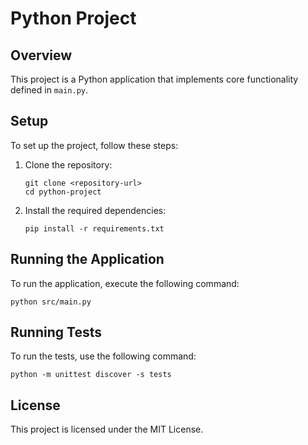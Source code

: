 # Python Project

## Overview
This project is a Python application that implements core functionality defined in `main.py`.

## Setup
To set up the project, follow these steps:

1. Clone the repository:
   ```
   git clone <repository-url>
   cd python-project
   ```

2. Install the required dependencies:
   ```
   pip install -r requirements.txt
   ```

## Running the Application
To run the application, execute the following command:
```
python src/main.py
```

## Running Tests
To run the tests, use the following command:
```
python -m unittest discover -s tests
```

## License
This project is licensed under the MIT License.